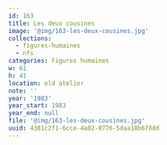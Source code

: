 ```yaml
---
id: 163
title: Les deux cousines
image: '@img/163-les-deux-cousines.jpg'
collections:
  - figures-humaines
  - nfs
categories: Figures humaines
w: 61
h: 41
location: old atelier
note: ''
year: '1983'
year_start: 1983
year_end: null
file: '@img/163-les-deux-cousines.jpg'
uuid: 4381c2f1-6cce-4a82-8776-5daa18b6f8dd
---
```


